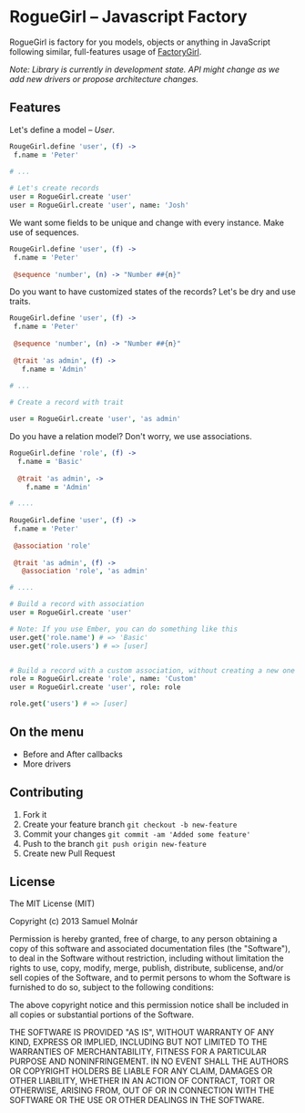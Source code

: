 # RogueGirl &ndash; Javascript Factory

RogueGirl is factory for you models, objects or anything in JavaScript following similar, full-features usage of [FactoryGirl](https://github.com/thoughtbot/factory_girl).

*Note: Library is currently in development state. API might change as we add new drivers or propose architecture changes.*

## Features

Let's define a model &ndash; *User*.

```coffeescript
RougeGirl.define 'user', (f) ->
 f.name = 'Peter'
 
# ...

# Let's create records
user = RogueGirl.create 'user'
user = RogueGirl.create 'user', name: 'Josh'
````

We want some fields to be unique and change with every instance. Make use of sequences.


```coffeescript
RougeGirl.define 'user', (f) ->
 f.name = 'Peter'
 
 @sequence 'number', (n) -> "Number ##{n}"
````

Do you want to have customized states of the records? Let's be dry and use traits.

```coffeescript
RougeGirl.define 'user', (f) ->
 f.name = 'Peter'
 
 @sequence 'number', (n) -> "Number ##{n}"
 
 @trait 'as admin', (f) ->
   f.name = 'Admin'
   
# ...

# Create a record with trait

user = RogueGirl.create 'user', 'as admin'
````

Do you have a relation model? Don't worry, we use associations.

```coffeescript
RogueGirl.define 'role', (f) ->
  f.name = 'Basic'
  
  @trait 'as admin', ->
    f.name = 'Admin'

# ....
    
RougeGirl.define 'user', (f) ->
 f.name = 'Peter'
 
 @association 'role'
 
 @trait 'as admin', (f) ->
   @association 'role', 'as admin'

# ....

# Build a record with association
user = RogueGirl.create 'user'

# Note: If you use Ember, you can do something like this
user.get('role.name') # => 'Basic'
user.get('role.users') # => [user]


# Build a record with a custom association, without creating a new one
role = RogueGirl.create 'role', name: 'Custom'
user = RogueGirl.create 'user', role: role

role.get('users') # => [user]
````

## On the menu

* Before and After callbacks
* More drivers

## Contributing

1. Fork it
2. Create your feature branch `git checkout -b new-feature`
3. Commit your changes `git commit -am 'Added some feature'`
4. Push to the branch `git push origin new-feature`
5. Create new Pull Request

## License

The MIT License (MIT)

Copyright (c) 2013 Samuel Molnár

Permission is hereby granted, free of charge, to any person obtaining a copy of this software and associated documentation files (the "Software"), to deal in the Software without restriction, including without limitation the rights to use, copy, modify, merge, publish, distribute, sublicense, and/or sell copies of the Software, and to permit persons to whom the Software is furnished to do so, subject to the following conditions:

The above copyright notice and this permission notice shall be included in all copies or substantial portions of the Software.

THE SOFTWARE IS PROVIDED "AS IS", WITHOUT WARRANTY OF ANY KIND, EXPRESS OR IMPLIED, INCLUDING BUT NOT LIMITED TO THE WARRANTIES OF MERCHANTABILITY, FITNESS FOR A PARTICULAR PURPOSE AND NONINFRINGEMENT. IN NO EVENT SHALL THE AUTHORS OR COPYRIGHT HOLDERS BE LIABLE FOR ANY CLAIM, DAMAGES OR OTHER LIABILITY, WHETHER IN AN ACTION OF CONTRACT, TORT OR OTHERWISE, ARISING FROM, OUT OF OR IN CONNECTION WITH THE SOFTWARE OR THE USE OR OTHER DEALINGS IN THE SOFTWARE.


